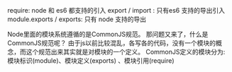 require: node 和 es6 都支持的引入
export / import : 只有es6 支持的导出引入
module.exports / exports: 只有 node 支持的导出

Node里面的模块系统遵循的是CommonJS规范。
那问题又来了，什么是CommonJS规范呢？
由于js以前比较混乱，各写各的代码，没有一个模块的概念，而这个规范出来其实就是对模块的一个定义。
CommonJS定义的模块分为: 模块标识(module)、模块定义(exports) 、模块引用(require)
